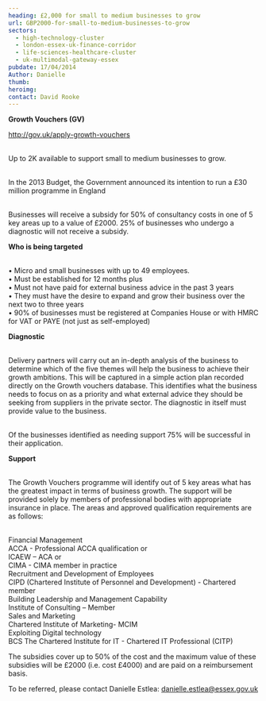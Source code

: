 ```yaml
---
heading: £2,000 for small to medium businesses to grow
url: GBP2000-for-small-to-medium-businesses-to-grow
sectors:
  - high-technology-cluster
  - london-essex-uk-finance-corridor
  - life-sciences-healthcare-cluster
  - uk-multimodal-gateway-essex 
pubdate: 17/04/2014
Author: Danielle
thumb: 
heroimg: 
contact: David Rooke
---
```

<p><strong>Growth Vouchers (GV) </strong></p><p><a href='http://gov.uk/apply-growth-vouchers'>http://gov.uk/apply-growth-vouchers</a></p><p><br/>Up to 2K available to support small to medium businesses to grow.<br/> </p><p>In the 2013 Budget, the Government announced its intention to run a £30 million programme in England</p><p><br/>Businesses will receive a subsidy for 50% of consultancy costs in one of 5 key areas up to a value of £2000. 25% of businesses who undergo a diagnostic will not receive a subsidy.</p><p><strong>Who is being targeted</strong><br/> </p><p>• Micro and small businesses with up to 49 employees.<br/>• Must be established for 12 months plus<br/>• Must not have paid for external business advice in the past 3 years<br/>• They must have the desire to expand and grow their business over the next two to three years<br/>• 90% of businesses must be registered at Companies House or with HMRC for VAT or PAYE (not just as self-employed)</p><p><strong>Diagnostic</strong></p><p><br/>Delivery partners will carry out an in-depth analysis of the business to determine which of the five themes will help the business to achieve their growth ambitions. This will be captured in a simple action plan recorded directly on the Growth vouchers database. This identifies what the business needs to focus on as a priority and what external advice they should be seeking from suppliers in the private sector. The diagnostic in itself must provide value to the business.<br/> </p><p>Of the businesses identified as needing support 75% will be successful in their application.</p><p><strong>Support</strong><br/> </p><p>The Growth Vouchers programme will identify out of 5 key areas what has the greatest impact in terms of business growth. The support will be provided solely by members of professional bodies with appropriate insurance in place. The areas and approved qualification requirements are as follows:<br/> </p><p>Financial Management<br/>ACCA - Professional ACCA qualification or<br/>ICAEW – ACA or<br/>CIMA - CIMA member in practice<br/>Recruitment and Development of Employees<br/>CIPD (Chartered Institute of Personnel and Development) - Chartered member<br/>Building Leadership and Management Capability<br/>Institute of Consulting – Member<br/>Sales and Marketing<br/>Chartered Institute of Marketing- MCIM<br/>Exploiting Digital technology<br/>BCS The Chartered Institute for IT - Chartered IT Professional (CITP)</p><p>The subsidies cover up to 50% of the cost and the maximum value of these subsidies will be £2000 (i.e. cost £4000) and are paid on a reimbursement basis.</p><p>To be referred, please contact Danielle Estlea: <a href='mailto:danielle.estlea@essex.gov.uk'>danielle.estlea@essex.gov.uk</a><br/> </p>